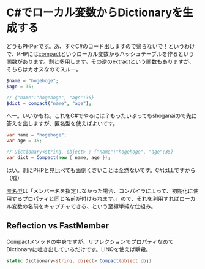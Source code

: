 # C#でローカル変数からDictionaryを生成する

どうもPHPerです。あ、すぐC#のコード出しますので帰らないで！というわけで、PHPには[compact](http://php.net/manual/ja/function.compact.php)というローカル変数からハッシュテーブルを作るという関数があります。割と多用します。その逆のextractという関数もありますが、そちらはカオスなのでスルー。

```php
$name = "hogehoge";
$age = 35;

// {"name":"hogehoge", "age":35}
$dict = compact("name", "age");
```

へー。いいかもね。これをC#でやるには？もったいぶってもshoganaiので先に答えを出しますが、匿名型を使えばよいです。

```csharp
var name = "hogehoge";
var age = 35;

// Dictionary<string, object> : {"name":"hogehoge", "age":35}
var dict = Compact(new { name, age });
```

はい。別にPHPと見比べても面倒くさいことは全然ないです。C#はLLですから（嘘）

[匿名型](http://msdn.microsoft.com/ja-jp/library/bb397696.aspx)は「メンバー名を指定しなかった場合、コンパイラによって、初期化に使用するプロパティと同じ名前が付けられます。」ので、それを利用すればローカル変数の名前をキャプチャできる、という至極単純な仕組み。

Reflection vs FastMember
---
Compactメソッドの中身ですが、リフレクションでプロパティなめてDictionaryに吐き出しているだけです。LINQを使えば瞬殺。

```csharp
static Dictionary<string, object> Compact(object obj)
{
    return obj.GetType().GetProperties()
        .Where(x => x.CanRead)
        .ToDictionary(pi => pi.Name, pi => pi.GetValue(obj));
}
```

CanReadは、一応、匿名型以外を流し込む時のことも考慮しましょうか、的に。

さて、リフレクションを使うと実行速度がー気になってーカジュアルにー使いたくないー、のが人情というものです。個人的にはそこまで遅くもないので、そう気にしなければカジュアルに使ってもいいと思ってたりしますが、まあ気になるならShoganaiし、気にするのはいいことです。

そこで取り出すは[FastMember](http://code.google.com/p/fast-member/)。超高速シリアライザで有名なprotobuf-netの作者が作った、シンプルなプロパティアクセス高速化ライブラリです。

これを使って書くと

```csharp
static Dictionary<string, object> Compact(object obj)
{
    var type = FastMember.TypeAccessor.Create(obj.GetType());
    return type.GetMembers().ToDictionary(x => x.Name, x => type[obj, x.Name]);
}
```

というように、書き方的にはそんなに違いはないですが、生成速度は数倍上昇します。TypeAccessor.Createして、GetMembersでプロパティ情報の列挙(TypeとNameがあるだけ)、PropertyInfoのGetValue的なのはインデクサを使います。FastMemberにはTypeAccessorの他にObjectAccessorがありますが、使い方は似たような感じなので略（インデクサの第一引数に対象オブジェクトを渡す必要がなくなる）。

FastMemberの仕組みですが、初回実行時にはリフレクションでプロパティ舐めています。別に魔法が存在するわけではないので、プロパティ名を取りたければ、リフレクション以外の選択肢はありません。そして取得したデータを基にしてILの動的生成を行いキャッシュし、以降のアクセス時はキャッシュから取得したアクセサ経由となるため、素のリフレクションよりも高速となっています。

よって、初回実行時に限れば、実行時間はむしろかなり遅くなります（IL生成は軽い処理ではない）。単純な平均で考えれば、1万アクセスぐらいないとペイしません（要素数による、多ければ多いほどFastMemberのほうが有利です）。という程度には、リフレクションもそんなに遅くはないです。ただまあ、初回に目をつむって以降の実行速度重視のほうがユーザー体験での満足度は高いケースがほとんどとは思われますので、個人的にはFastMember使って済ませるほうがいいな、とは思います。気分的にもスッキリしますしね。

ちなみに.NETでリフレクションにはTypeDescriptorという手段も標準で用意されていますが、アレはクソがつくほど遅いので、アレだけはやめておきましょう。少なくとも素のリフレクションを避けてあっちを使う理由がない。

名前大事
---
Compactという名前はPHP臭が激しいしC#的にはイミフなので、ちゃんとした名前をつけたほうがいいでしょう、ToDictionaryとか、ね。

匿名型 as Dictionary
---
Compact、という例を出すから何だか新しい感じがしなくもない誤魔化しでして、実のところ、ようするに、ただの匿名型→Dictionaryです。ASP.NET MVCではそこら中に見かけるアレです。ソレです。コレです。

その辺のアレコレは[ややニッチな Anonymous Types の使い方をまとめてみる (C# 3.0) - NyaRuRuが地球にいたころ](http://nyaruru.hatenablog.com/entry/20080706/p1)にまとまっているので見ていただくとして、以上終了。

実際問題、Dictionary&lt;string, object>を要求するシチュエーションというのは少なくありません。パラメータ渡すところなんて、そうですよね。一々Dictionaryを使うのは、カッタルイってものです。なので、別にASP.NET MVCに限らず、↑のようなメソッドを作って、objectも受け入れられるようにしてあげるってのは、現代のC#的にはアリだと私は考えています。

```csharp
// Dictionaryの初期化は割と面倒くさい
var hoge = ToaruMethod(new Dictionary<string, object>
{
    {"screen_name", "hogehoge"},
    {"count", 10},
    {"since_id", 12345}
});

// 書きやすい！素敵！抱いて！
var hoge = ToaruMethod(new
{
    screen_name = "hogehoge",
    count = 10,
    since_id = 12345
});
```

んね。

そうなるとメソッドの引数にobjectというものが出てしまって、安全性がショボーンになってしまいますので、やたらめったら使うのもまたアレですけれど。

匿名型がIAnonymousTypeとか、何らかのマーカーついてたらなあ、なんて思わなくもなかったりもしなかったりしましたが、こういう用途で使う時って、普通のクラスからも変換したかったりするので、匿名型に限定したほうが不便なんですね。幾ばくかの安全性は増しますが。ともあれともあれ、普通のクラスと匿名型に違いなんてない、と考えると、区別できないことは自然だから別にいいかなあ、なんて、ね、思ってます。where T : classと引数に制限つけるぐらいが丁度良いんではないでしょうか。

まとめ
---
PHPの良いところってどこなのか非常に悩ましい。その辺のほげもげに関してはいつか特に言いたいことはなくもないけどとくにない（去年の年末に勉強会というか技術交流会というかで、PHPの会社に行ってPHP vs C#なプレゼンはしてきましたが）。

というわけで、C#はLightweightだという話でした。ん？